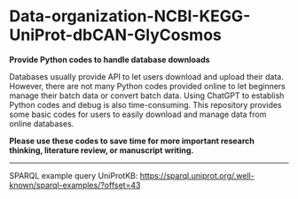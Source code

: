 # Data-organization-NCBI-KEGG-UniProt-dbCAN-GlyCosmos
**Provide Python codes to handle database downloads**

Databases usually provide API to let users download and upload their data. However, there are not many Python codes provided online to let beginners manage their batch data or convert batch data. Using ChatGPT to establish Python codes and debug is also time-consuming. This repository provides some basic codes for users to easily download and manage data from online databases. 

**Please use these codes to save time for more important research thinking, literature review, or manuscript writing.** 




----
SPARQL example query
UniProtKB: https://sparql.uniprot.org/.well-known/sparql-examples/?offset=43 
